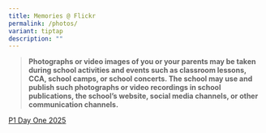 ```yaml
---
title: Memories @ Flickr
permalink: /photos/
variant: tiptap
description: ""
---
```

<blockquote>
<p><strong>Photographs or video images of you or your parents may be taken during school activities and events such as classroom lessons, CCA, school camps, or school concerts. The school may use and publish such photographs or video recordings in school publications, the school’s website, social media channels, or other communication channels.</strong>
</p>
</blockquote>
<p><a href="https://flic.kr/s/aHBqjBXa26" rel="noopener nofollow" target="_blank">P1 Day One 2025</a>
</p>